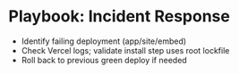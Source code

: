 # Playbook: Incident Response

- Identify failing deployment (app/site/embed)
- Check Vercel logs; validate install step uses root lockfile
- Roll back to previous green deploy if needed
